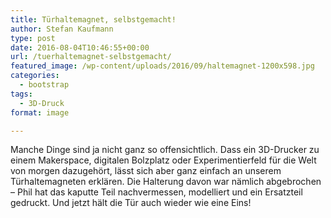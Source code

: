 ```yaml
---
title: Türhaltemagnet, selbstgemacht!
author: Stefan Kaufmann
type: post
date: 2016-08-04T10:46:55+00:00
url: /tuerhaltemagnet-selbstgemacht/
featured_image: /wp-content/uploads/2016/09/haltemagnet-1200x598.jpg
categories:
  - bootstrap
tags:
  - 3D-Druck
format: image

---
```

Manche Dinge sind ja nicht ganz so offensichtlich. Dass ein 3D-Drucker zu einem Makerspace, digitalen Bolzplatz oder Experimentierfeld für die Welt von morgen dazugehört, lässt sich aber ganz einfach an unserem Türhaltemagneten erklären. Die Halterung davon war nämlich abgebrochen – Phil hat das kaputte Teil nachvermessen, modelliert und ein Ersatzteil gedruckt. Und jetzt hält die Tür auch wieder wie eine Eins!
